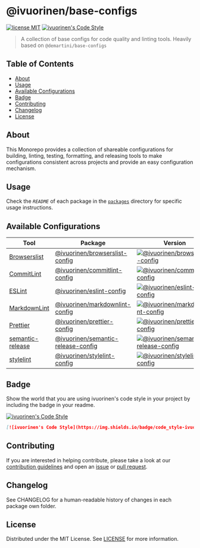 # @ivuorinen/base-configs <!-- omit in toc -->

[![license MIT][license-badge]][license-link] [![ivuorinen's Code Style][style-badge]][style-link]

> A collection of base configs for code quality and linting tools. Heavily based on `@demartini/base-configs`

## Table of Contents <!-- omit in toc -->

- [About](#about)
- [Usage](#usage)
- [Available Configurations](#available-configurations)
- [Badge](#badge)
- [Contributing](#contributing)
- [Changelog](#changelog)
- [License](#license)

## About

This Monorepo provides a collection of shareable configurations for building, linting, testing, formatting, and releasing tools to make configurations consistent across projects and provide an easy configuration mechanism.

## Usage

Check the _`README`_ of each package in the [`packages`][packages-link] directory for specific usage instructions.

## Available Configurations

| Tool                                      | Package                                            | Version                                                                               |
|-------------------------------------------|----------------------------------------------------|---------------------------------------------------------------------------------------|
| [Browserslist][browserslist-link]         | [@ivuorinen/browserslist-config][pkg-browserlist]  | [![@ivuorinen/browserslist-config][browserslist-badge]][browserslist-npm]             |
| [CommitLint][commitlint-link]             | [@ivuorinen/commitlint-config][pkg-commitlint]     | [![@ivuorinen/commitlint-config][commitlint-badge]][commitlint-npm]                   |
| [ESLint][eslint-link]                     | [@ivuorinen/eslint-config][pkg-eslint]             | [![@ivuorinen/eslint-config][eslint-badge]][eslint-npm]                               |
| [MarkdownLint][markdownlint-link]         | [@ivuorinen/markdownlint-config][pkg-markdownlint] | [![@ivuorinen/markdownlint-config][markdownlint-badge]][markdownlint-npm]             |
| [Prettier][prettier-link]                 | [@ivuorinen/prettier-config][pkg-prettier]         | [![@ivuorinen/prettier-config][prettier-badge]][prettier-npm]                         |
| [semantic-release][semantic-release-link] | [@ivuorinen/semantic-release-config][pkg-src]      | [![@ivuorinen/semantic-release-config][semantic-release-badge]][semantic-release-npm] |
| [stylelint][stylelint-link]               | [@ivuorinen/stylelint-config][pkg-stylelint]       | [![@ivuorinen/stylelint-config][stylelint-badge]][stylelint-npm]                      |

[pkg-browserlist]: ./packages/browserslist-config
[pkg-commitlint]: ./packages/commitlint-config
[pkg-eslint]: ./packages/eslint-config
[pkg-markdownlint]: ./packages/markdownlint-config
[pkg-prettier]: ./packages/prettier-config
[pkg-src]: ./packages/semantic-release-config
[pkg-stylelint]: ./packages/stylelint-config

## Badge

Show the world that you are using ivuorinen's code style in your project by including the badge in your readme.

[![ivuorinen's Code Style](https://img.shields.io/badge/code_style-ivuorinen%E2%80%99s-663399.svg?labelColor=292a44&style=flat-square)](https://github.com/ivuorinen/base-configs)

```md
[![ivuorinen's Code Style](https://img.shields.io/badge/code_style-ivuorinen%E2%80%99s-663399.svg?labelColor=292a44&style=flat-square)](https://github.com/ivuorinen/base-configs)
```

## Contributing

If you are interested in helping contribute, please take a look at our [contribution guidelines][contributing-link] and open an [issue][issue-link] or [pull request][pull-request-link].

## Changelog

See CHANGELOG for a human-readable history of changes in each package own folder.

## License

Distributed under the MIT License. See [LICENSE][license-link] for more information.

[contributing-link]: https://github.com/ivuorinen/.github/blob/main/CONTRIBUTING.md
[issue-link]: https://github.com/ivuorinen/base-configs/issues
[license-badge]: https://img.shields.io/github/license/ivuorinen/base-configs?style=flat-square&labelColor=292a44&color=663399
[license-link]: ./LICENSE
[packages-link]: ./packages
[pull-request-link]: https://github.com/ivuorinen/base-configs/pulls
[style-badge]: https://img.shields.io/badge/code_style-ivuorinen%E2%80%99s-663399.svg?labelColor=292a44&style=flat-square
[style-link]: https://github.com/ivuorinen/base-configs
[browserslist-badge]: https://img.shields.io/npm/v/@ivuorinen/browserslist-config?style=flat-square&labelColor=292a44&color=663399
[browserslist-link]: https://github.com/browserslist/browserslist
[browserslist-npm]: https://www.npmjs.com/package/@ivuorinen/browserslist-config
[commitlint-badge]: https://img.shields.io/npm/v/@ivuorinen/commitlint-config?style=flat-square&labelColor=292a44&color=663399
[commitlint-link]: https://github.com/conventional-changelog/commitlint
[commitlint-npm]: https://www.npmjs.com/package/@ivuorinen/commitlint-config
[eslint-badge]: https://img.shields.io/npm/v/@ivuorinen/eslint-config?style=flat-square&labelColor=292a44&color=663399
[eslint-link]: https://github.com/eslint/eslint
[eslint-npm]: https://www.npmjs.com/package/@ivuorinen/eslint-config
[markdownlint-badge]: https://img.shields.io/npm/v/@ivuorinen/markdownlint-config?style=flat-square&labelColor=292a44&color=663399
[markdownlint-link]: https://github.com/DavidAnson/markdownlint
[markdownlint-npm]: https://www.npmjs.com/package/@ivuorinen/markdownlint-config
[prettier-badge]: https://img.shields.io/npm/v/@ivuorinen/prettier-config?style=flat-square&labelColor=292a44&color=663399
[prettier-link]: https://github.com/prettier/prettier
[prettier-npm]: https://www.npmjs.com/package/@ivuorinen/prettier-config
[semantic-release-badge]: https://img.shields.io/npm/v/@ivuorinen/semantic-release-config?style=flat-square&labelColor=292a44&color=663399
[semantic-release-link]: https://github.com/semantic-release/semantic-release
[semantic-release-npm]: https://www.npmjs.com/package/@ivuorinen/semantic-release-config
[stylelint-badge]: https://img.shields.io/npm/v/@ivuorinen/stylelint-config?style=flat-square&labelColor=292a44&color=663399
[stylelint-link]: https://github.com/stylelint/stylelint
[stylelint-npm]: https://www.npmjs.com/package/@ivuorinen/stylelint-config
